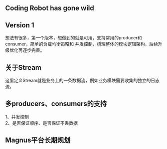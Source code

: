 ## Coding Robot has gone wild

## Version 1
想法有很多，第一个版本，想做到的就是可用，支持常用的producer和consumer，简单的负载均衡策略和
并发控制，梳理整体的模块逻辑架构，后续升级优化再逐步完善。

## 关于Stream
这里定义Stream就是业务上的一条数据流，例如业务模块需要收集的独立的日志流，


## 多producers、consumers的支持
1、并发控制    
2、是否保证顺序、是否保证不丢数据    


## Magnus平台长期规划

